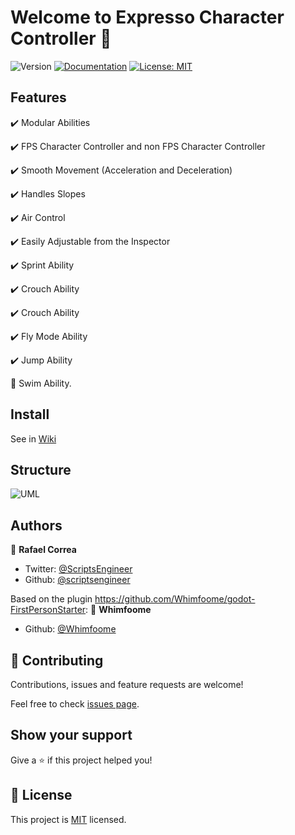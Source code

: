 # Welcome to Expresso Character Controller 👋
![Version](https://img.shields.io/badge/version-2.1.4-blue.svg?cacheSeconds=2592000)
[![Documentation](https://img.shields.io/badge/documentation-yes-brightgreen.svg)](todo-doc)
[![License: MIT](https://img.shields.io/badge/License-MIT-yellow.svg)](MIT)


## Features

✔️ Modular Abilities

✔️ FPS Character Controller and non FPS Character Controller

✔️ Smooth Movement (Acceleration and Deceleration)

✔️ Handles Slopes

✔️ Air Control

✔️ Easily Adjustable from the Inspector

✔️ Sprint Ability

✔️ Crouch Ability

✔️ Crouch Ability

✔️ Fly Mode Ability

✔️ Jump Ability

🔨 Swim Ability.


## Install
See in [Wiki](https://github.com/ExpressoBits/character-controller/wiki)

## Structure
![UML](https://raw.githubusercontent.com/wiki/ExpressoBits/character-controller/UML.png)

## Authors

👤 **Rafael Correa**
* Twitter: [@ScriptsEngineer](https://twitter.com/ScriptsEngineer)
* Github: [@scriptsengineer](https://github.com/scriptsengineer)

Based on the plugin https://github.com/Whimfoome/godot-FirstPersonStarter:
👤 **Whimfoome**
* Github: [@Whimfoome](https://github.com/Whimfoome)

## 🤝 Contributing

Contributions, issues and feature requests are welcome!

Feel free to check [issues page](https://github.com/ExpressoBits/character-controller/issues).


## Show your support

Give a ⭐️ if this project helped you!


## 📝 License

This project is [MIT](MIT) licensed.
